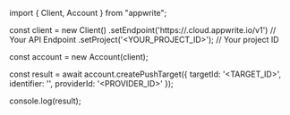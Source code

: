 import { Client, Account } from "appwrite";

const client = new Client()
    .setEndpoint('https://<REGION>.cloud.appwrite.io/v1') // Your API Endpoint
    .setProject('<YOUR_PROJECT_ID>'); // Your project ID

const account = new Account(client);

const result = await account.createPushTarget({
    targetId: '<TARGET_ID>',
    identifier: '<IDENTIFIER>',
    providerId: '<PROVIDER_ID>'
});

console.log(result);
